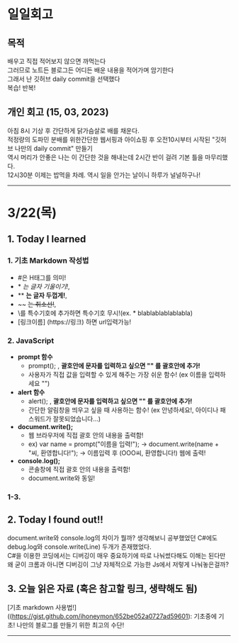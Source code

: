 # 일일회고

## 목적
배우고 직접 적어보지 않으면 까먹는다   
그러므로 노트든 블로그든 어디든 배운 내용을 적어가며 암기한다   
그래서 난 깃허브 daily commit을 선택했다   
복습! 반복!

## 개인 회고 (15, 03, 2023)
아침 8시 기상 후 간단하게 닭가슴살로 배를 채운다. <br>
적정량의 도파민 분배를 위한간단한 웹서핑과 아이쇼핑 후 오전10시부터 시작된 "깃허브 나만의 daily commit" 만들기 <br>
역시 머리가 안좋은 나는 이 간단한 것을 해내는데 2시간 반이 걸려 기본 틀을 마무리했다. <br>
12시30분 이제는 밥먹을 차례. 역시 일을 안가는 날이니 하루가 널널하구나!
- - - -
# 3/22(목)

## 1. Today I learned
### 1. 기초 Markdown 작성법
   * #은 H태그를 의미!   
   * \* *는 글자 기울이기!*,   
   * \** **는 글자 두껍게!**, 
   * \~~ ~~는 취소선!~~,   
   * \를 특수기호에 추가하면 특수기호 무시!(ex. \* blablablablablabla)
   * [링크이름] \(https://링크) 하면 url입력가능!


### 2. JavaScript
  * **prompt 함수**
    * prompt(); , **괄호안에 문자를 입력하고 싶으면 "" 를 괄호안에 추가!**
    * 사용자가 직접 값을 입력할 수 있게 해주는 가장 쉬운 함수! (ex 이름을 입력하세요 "")
  * **alert 함수**
    * alert(); , **괄호안에 문자를 입력하고 싶으면 "" 를 괄호안에 추가!**
    * 간단한 알림창을 띄우고 싶을 때 사용하는 함수! (ex 안녕하세요!, 아이디나 패스워드가 잘못되었습니다...)
  * **document.write();**
    * 웹 브라우저에 직접 괄호 안의 내용을 출력함!
    * ex) var name = prompt("이름을 입력!"); -> document.write(name + "씨, 환영합니다!"); -> 이름입력 후 (OOO씨, 환영합니다!) 웹에 출력! 
  * **console.log();**
    * 콘솔창에 직접 괄호 안의 내용을 출력함!
    * document.write와 동일!

### 1-3. 


## 2. Today I found out!!     

document.write와 console.log의 차이가 뭘까? 생각해보니 공부했었던 C#에도 debug.log와 console.write(Line) 두개가 존재했었다.   
C#을 이용한 코딩에서는 디버깅이 매우 중요하기에 따로 나눠썼다해도 이해는 된다만     
왜 굳이 크롬과 아니면 디버깅이 그냥 자체적으로 가능한 Js에서 저렇게 나눠놓은걸까?     

## 3. 오늘 읽은 자료 (혹은 참고할 링크, 생략해도 됨)
[기초 markdown 사용법!]((https://gist.github.com/ihoneymon/652be052a0727ad59601): 기초중에 기초! 나만의 블로그를 만들기 위한 최고의 수단! 



- - - -
